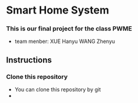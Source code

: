 # Smart Home System

### This is our final project for the class PWME

- team menber: XUE Hanyu  WANG Zhenyu

## Instructions 

### Clone this repository

- You can clone this repository by git
- 
